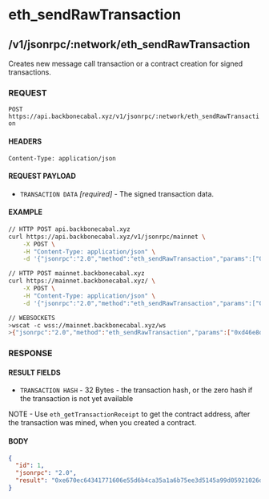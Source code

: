 # eth_sendRawTransaction

## /v1/jsonrpc/:network/eth_sendRawTransaction

Creates new message call transaction or a contract creation for signed transactions.

### REQUEST

`POST https://api.backbonecabal.xyz/v1/jsonrpc/:network/eth_sendRawTransaction`

#### HEADERS

`Content-Type: application/json`

#### REQUEST PAYLOAD

- `TRANSACTION DATA` _[required]_ - The signed transaction data.

#### EXAMPLE

```bash
// HTTP POST api.backbonecabal.xyz
curl https://api.backbonecabal.xyz/v1/jsonrpc/mainnet \
    -X POST \
    -H "Content-Type: application/json" \
    -d '{"jsonrpc":"2.0","method":"eth_sendRawTransaction","params":["0xd46e8dd67c5d32be8d46e8dd67c5d32be8058bb8eb970870f072445675058bb8eb970870f072445675"],"id":1}'

// HTTP POST mainnet.backbonecabal.xyz
curl https://mainnet.backbonecabal.xyz/ \
    -X POST \
    -H "Content-Type: application/json" \
    -d '{"jsonrpc":"2.0","method":"eth_sendRawTransaction","params":["0xd46e8dd67c5d32be8d46e8dd67c5d32be8058bb8eb970870f072445675058bb8eb970870f072445675"],"id":1}'

// WEBSOCKETS
>wscat -c wss://mainnet.backbonecabal.xyz/ws
>{"jsonrpc":"2.0","method":"eth_sendRawTransaction","params":["0xd46e8dd67c5d32be8d46e8dd67c5d32be8058bb8eb970870f072445675058bb8eb970870f072445675"],"id":1}
```

### RESPONSE

#### RESULT FIELDS

- `TRANSACTION HASH` - 32 Bytes - the transaction hash, or the zero hash if the transaction is not yet available

NOTE - Use `eth_getTransactionReceipt` to get the contract address, after the transaction was mined, when you created a
contract.

#### BODY

```json
{
  "id": 1,
  "jsonrpc": "2.0",
  "result": "0xe670ec64341771606e55d6b4ca35a1a6b75ee3d5145a99d05921026d1527331"
}
```

